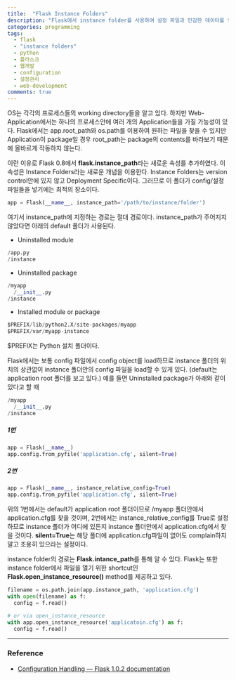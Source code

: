 ```yaml
---
title:  "Flask Instance Folders"
description: "Flask에서 instance folder를 사용하여 설정 파일과 민감한 데이터를 안전하게 관리하는 방법. package와 module 환경에서의 차이점 설명."
categories: programming
tags:
  - flask
  - "instance folders"
  - python
  - 플라스크
  - 웹개발
  - configuration
  - 설정관리
  - web-development
comments: true
---
```

OS는 각각의 프로세스들의 working directory들을 알고 있다.
하지만 Web-Application에서는 하나의 프로세스안에 여러 개의 Application들을
가질 가능성이 있다. Flask에서는 app.root_path와 os.path를 이용하여 원하는
파일을 찾을 수 있지만 Application이 package일 경우
root_path는 package의 contents를 바라보기 때문에 올바르게 작동하지 않는다.

이런 이유로 Flask 0.8에서 **flask.instance_path**라는 새로운 속성를 추가하였다.
이 속성은 Instance Folders라는 새로운 개념을 이용한다.
Instance Folders는 version control안에 있지 않고 Deployment Specific이다.
그러므로 이 폴더가 config/설정 파일들을 넣기에는 최적의 장소이다.

```python
app = Flask(__name__, instance_path='/path/to/instance/folder')
```

여기서 instance_path에 지정하는 경로는 절대 경로이다.
instance_path가 주어지지 않았다면 아래의 default 폴더가 사용된다.

* Uninstalled module

```python
/app.py
/instance
```

* Uninstalled package

```python
/myapp
  /__init__.py
/instance
```

* Installed module or package

```python
$PREFIX/lib/python2.X/site-packages/myapp
$PREFIX/var/myapp-instance
```

$PREFIX는 Python 설치 폴더이다.

Flask에서는 보통 config 파일에서 config object를 load하므로 instance 폴더의 위치의
상관없이 instance 폴더안의 config 파일을 load할 수 있게 있다. (default는 application
root 폴더를 보고 있다.)
예를 들면 Uninstalled package가 아래와 같이 있다고 할 때

```python
/myapp
  /__init__.py
/instance
```

##### 1번

```python
app = Flask(__name__)
app.config.from_pyfile('application.cfg', silent=True)
```

##### 2번

```python
app = Flask(__name__, instance_relative_config=True)
app.config.from_pyfile('application.cfg', silent=True)
```

위의 1번에서는 default가 application root 폴더이므로 /myapp 폴더안에서
application.cfg를 찾을 것이며, 2번에서는 instance_relative_config를 True로
설정하므로 instance 폴더가 어디에 있든지
instance 폴더안에서 application.cfg에서 찾을 것이다.
**silent=True**는 해당 폴더에 application.cfg파일이 없어도
complain하지 말고 조용히 있으라는 설정이다.

instance folder의 경로는 **Flask.intance_path**를 통해 알 수 있다.
Flask는 또한 instance folder에서 파일을 열기 위한
shortcut인 **Flask.open_instance_resource()** method를 제공하고 있다.

```python
filename = os.path.join(app.instance_path, 'application.cfg')
with open(filename) as f:
  config = f.read()

# or via open_instance_resource
with app.open_instance_resource('applicatoin.cfg') as f:
  config = f.read()
```

---

### Reference

* [Configuration Handling — Flask 1.0.2 documentation](http://flask.pocoo.org/docs/1.0/config/)
